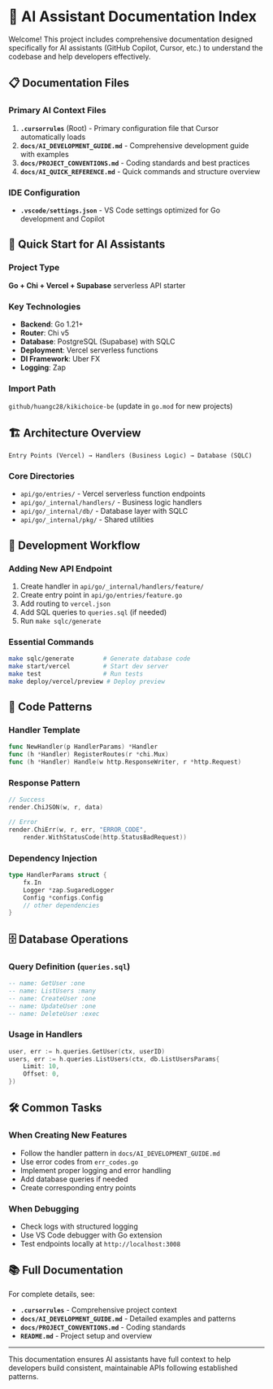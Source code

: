 # 🤖 AI Assistant Documentation Index

Welcome! This project includes comprehensive documentation designed specifically for AI assistants (GitHub Copilot, Cursor, etc.) to understand the codebase and help developers effectively.

## 📋 Documentation Files

### Primary AI Context Files
1. **`.cursorrules`** (Root) - Primary configuration file that Cursor automatically loads
2. **`docs/AI_DEVELOPMENT_GUIDE.md`** - Comprehensive development guide with examples
3. **`docs/PROJECT_CONVENTIONS.md`** - Coding standards and best practices
4. **`docs/AI_QUICK_REFERENCE.md`** - Quick commands and structure overview

### IDE Configuration
- **`.vscode/settings.json`** - VS Code settings optimized for Go development and Copilot

## 🎯 Quick Start for AI Assistants

### Project Type
**Go + Chi + Vercel + Supabase** serverless API starter

### Key Technologies
- **Backend**: Go 1.21+
- **Router**: Chi v5
- **Database**: PostgreSQL (Supabase) with SQLC
- **Deployment**: Vercel serverless functions
- **DI Framework**: Uber FX
- **Logging**: Zap

### Import Path
`github/huangc28/kikichoice-be` (update in `go.mod` for new projects)

## 🏗️ Architecture Overview

```
Entry Points (Vercel) → Handlers (Business Logic) → Database (SQLC)
```

### Core Directories
- `api/go/entries/` - Vercel serverless function endpoints
- `api/go/_internal/handlers/` - Business logic handlers
- `api/go/_internal/db/` - Database layer with SQLC
- `api/go/_internal/pkg/` - Shared utilities

## 🔧 Development Workflow

### Adding New API Endpoint
1. Create handler in `api/go/_internal/handlers/feature/`
2. Create entry point in `api/go/entries/feature.go`
3. Add routing to `vercel.json`
4. Add SQL queries to `queries.sql` (if needed)
5. Run `make sqlc/generate`

### Essential Commands
```bash
make sqlc/generate        # Generate database code
make start/vercel         # Start dev server
make test                 # Run tests
make deploy/vercel/preview # Deploy preview
```

## 📝 Code Patterns

### Handler Template
```go
func NewHandler(p HandlerParams) *Handler
func (h *Handler) RegisterRoutes(r *chi.Mux)
func (h *Handler) Handle(w http.ResponseWriter, r *http.Request)
```

### Response Pattern
```go
// Success
render.ChiJSON(w, r, data)

// Error
render.ChiErr(w, r, err, "ERROR_CODE", 
    render.WithStatusCode(http.StatusBadRequest))
```

### Dependency Injection
```go
type HandlerParams struct {
    fx.In
    Logger *zap.SugaredLogger
    Config *configs.Config
    // other dependencies
}
```

## 🗄️ Database Operations

### Query Definition (`queries.sql`)
```sql
-- name: GetUser :one
-- name: ListUsers :many
-- name: CreateUser :one
-- name: UpdateUser :one
-- name: DeleteUser :exec
```

### Usage in Handlers
```go
user, err := h.queries.GetUser(ctx, userID)
users, err := h.queries.ListUsers(ctx, db.ListUsersParams{
    Limit: 10,
    Offset: 0,
})
```

## 🛠️ Common Tasks

### When Creating New Features
- Follow the handler pattern in `docs/AI_DEVELOPMENT_GUIDE.md`
- Use error codes from `err_codes.go`
- Implement proper logging and error handling
- Add database queries if needed
- Create corresponding entry points

### When Debugging
- Check logs with structured logging
- Use VS Code debugger with Go extension
- Test endpoints locally at `http://localhost:3008`

## 📚 Full Documentation

For complete details, see:
- **`.cursorrules`** - Comprehensive project context
- **`docs/AI_DEVELOPMENT_GUIDE.md`** - Detailed examples and patterns
- **`docs/PROJECT_CONVENTIONS.md`** - Coding standards
- **`README.md`** - Project setup and overview

---

This documentation ensures AI assistants have full context to help developers build consistent, maintainable APIs following established patterns.
